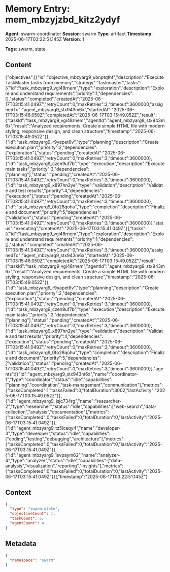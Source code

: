 # Memory Entry: mem_mbzyjzbd_kitz2ydyf

**Agent**: swarm-coordinator
**Session**: swarm
**Type**: artifact
**Timestamp**: 2025-06-17T03:22:51.145Z
**Version**: 1

**Tags**: swarm, state

## Content

{"objectives":[{"id":"objective_mbzyarg9_ubnptqthf","description":"Execute TaskMaster tasks from memory","strategy":"taskmaster","tasks":[{"id":"task_mbzyarg9_vgi48rnem","type":"exploration","description":"Explore and understand requirements","priority":1,"dependencies":[],"status":"completed","createdAt":"2025-06-17T03:15:41.049Z","retryCount":0,"maxRetries":3,"timeout":3600000,"assignedTo":"agent_mbzyarg9_stx943m6x","startedAt":"2025-06-17T03:15:46.050Z","completedAt":"2025-06-17T03:15:49.052Z","result":{"taskId":"task_mbzyarg9_vgi48rnem","agentId":"agent_mbzyarg9_stx943m6x","result":"Analyzed requirements: Create a simple HTML file with modern styling, responsive design, and clean structure","timestamp":"2025-06-17T03:15:49.052Z"}},{"id":"task_mbzyarg9_r9yapet6v","type":"planning","description":"Create execution plan","priority":2,"dependencies":["exploration"],"status":"pending","createdAt":"2025-06-17T03:15:41.049Z","retryCount":0,"maxRetries":3,"timeout":3600000},{"id":"task_mbzyarg9_czen9uf7b","type":"execution","description":"Execute main tasks","priority":3,"dependencies":["planning"],"status":"pending","createdAt":"2025-06-17T03:15:41.049Z","retryCount":0,"maxRetries":3,"timeout":3600000},{"id":"task_mbzyarg9_x897hn2ye","type":"validation","description":"Validate and test results","priority":4,"dependencies":["execution"],"status":"pending","createdAt":"2025-06-17T03:15:41.049Z","retryCount":0,"maxRetries":3,"timeout":3600000},{"id":"task_mbzyarg9_0fo28qohu","type":"completion","description":"Finalize and document","priority":5,"dependencies":["validation"],"status":"pending","createdAt":"2025-06-17T03:15:41.049Z","retryCount":0,"maxRetries":3,"timeout":3600000}],"status":"executing","createdAt":"2025-06-17T03:15:41.049Z"}],"tasks":[{"id":"task_mbzyarg9_vgi48rnem","type":"exploration","description":"Explore and understand requirements","priority":1,"dependencies":[],"status":"completed","createdAt":"2025-06-17T03:15:41.049Z","retryCount":0,"maxRetries":3,"timeout":3600000,"assignedTo":"agent_mbzyarg9_stx943m6x","startedAt":"2025-06-17T03:15:46.050Z","completedAt":"2025-06-17T03:15:49.052Z","result":{"taskId":"task_mbzyarg9_vgi48rnem","agentId":"agent_mbzyarg9_stx943m6x","result":"Analyzed requirements: Create a simple HTML file with modern styling, responsive design, and clean structure","timestamp":"2025-06-17T03:15:49.052Z"}},{"id":"task_mbzyarg9_r9yapet6v","type":"planning","description":"Create execution plan","priority":2,"dependencies":["exploration"],"status":"pending","createdAt":"2025-06-17T03:15:41.049Z","retryCount":0,"maxRetries":3,"timeout":3600000},{"id":"task_mbzyarg9_czen9uf7b","type":"execution","description":"Execute main tasks","priority":3,"dependencies":["planning"],"status":"pending","createdAt":"2025-06-17T03:15:41.049Z","retryCount":0,"maxRetries":3,"timeout":3600000},{"id":"task_mbzyarg9_x897hn2ye","type":"validation","description":"Validate and test results","priority":4,"dependencies":["execution"],"status":"pending","createdAt":"2025-06-17T03:15:41.049Z","retryCount":0,"maxRetries":3,"timeout":3600000},{"id":"task_mbzyarg9_0fo28qohu","type":"completion","description":"Finalize and document","priority":5,"dependencies":["validation"],"status":"pending","createdAt":"2025-06-17T03:15:41.049Z","retryCount":0,"maxRetries":3,"timeout":3600000}],"agents":[{"id":"agent_mbzyarg9_stx943m6x","name":"coordinator-1","type":"coordinator","status":"idle","capabilities":["planning","coordination","task-management","communication"],"metrics":{"tasksCompleted":1,"tasksFailed":0,"totalDuration":3002,"lastActivity":"2025-06-17T03:15:49.052Z"}},{"id":"agent_mbzyarg9_jsjc734rg","name":"researcher-2","type":"researcher","status":"idle","capabilities":["web-search","data-collection","analysis","documentation"],"metrics":{"tasksCompleted":0,"tasksFailed":0,"totalDuration":0,"lastActivity":"2025-06-17T03:15:41.049Z"}},{"id":"agent_mbzyarg9_tz5iceqy4","name":"developer-3","type":"developer","status":"idle","capabilities":["coding","testing","debugging","architecture"],"metrics":{"tasksCompleted":0,"tasksFailed":0,"totalDuration":0,"lastActivity":"2025-06-17T03:15:41.049Z"}},{"id":"agent_mbzyarg9_1svpaym62","name":"analyzer-4","type":"analyzer","status":"idle","capabilities":["data-analysis","visualization","reporting","insights"],"metrics":{"tasksCompleted":0,"tasksFailed":0,"totalDuration":0,"lastActivity":"2025-06-17T03:15:41.049Z"}}],"timestamp":"2025-06-17T03:22:51.145Z"}

## Context

```json
{
  "type": "swarm-state",
  "objectiveCount": 1,
  "taskCount": 5,
  "agentCount": 4
}
```

## Metadata

```json
{
  "namespace": "swarm"
}
```
